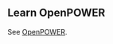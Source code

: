 Learn OpenPOWER
---------------

See [OpenPOWER](http://lits.ccfebras.ru/index/oborudovanie/sistemyi-vyisokoproizvoditelnyix-vyichislenij/gibridnogo-vyichislitelnogo-klastera-na-baze-arxitekturyi-openpower.html).

